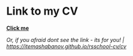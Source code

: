 # Link to my CV

__[Click me](https://itemashabnaov.github.io/rsschool-cv/cv)__

_Or, if you afraid dont see the link - its for you! \| https://itemashabanov.github.io/rsschool-cv/cv_